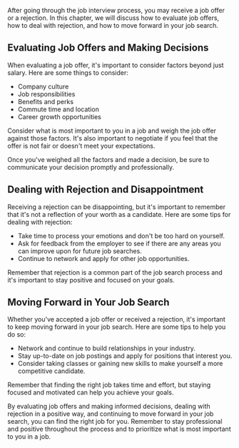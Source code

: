 
After going through the job interview process, you may receive a job offer or a rejection. In this chapter, we will discuss how to evaluate job offers, how to deal with rejection, and how to move forward in your job search.

Evaluating Job Offers and Making Decisions
------------------------------------------

When evaluating a job offer, it's important to consider factors beyond just salary. Here are some things to consider:

* Company culture
* Job responsibilities
* Benefits and perks
* Commute time and location
* Career growth opportunities

Consider what is most important to you in a job and weigh the job offer against those factors. It's also important to negotiate if you feel that the offer is not fair or doesn't meet your expectations.

Once you've weighed all the factors and made a decision, be sure to communicate your decision promptly and professionally.

Dealing with Rejection and Disappointment
-----------------------------------------

Receiving a rejection can be disappointing, but it's important to remember that it's not a reflection of your worth as a candidate. Here are some tips for dealing with rejection:

* Take time to process your emotions and don't be too hard on yourself.
* Ask for feedback from the employer to see if there are any areas you can improve upon for future job searches.
* Continue to network and apply for other job opportunities.

Remember that rejection is a common part of the job search process and it's important to stay positive and focused on your goals.

Moving Forward in Your Job Search
---------------------------------

Whether you've accepted a job offer or received a rejection, it's important to keep moving forward in your job search. Here are some tips to help you do so:

* Network and continue to build relationships in your industry.
* Stay up-to-date on job postings and apply for positions that interest you.
* Consider taking classes or gaining new skills to make yourself a more competitive candidate.

Remember that finding the right job takes time and effort, but staying focused and motivated can help you achieve your goals.

By evaluating job offers and making informed decisions, dealing with rejection in a positive way, and continuing to move forward in your job search, you can find the right job for you. Remember to stay professional and positive throughout the process and to prioritize what is most important to you in a job.
